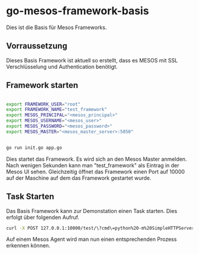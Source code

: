 # go-mesos-framework-basis

Dies ist die Basis für Mesos Frameworks.

## Vorraussetzung

Dieses Basis Framework ist aktuell so erstellt, dass es MESOS mit SSL Verschlüsselung und Authentication benötigt.

## Framework starten

```Bash

export FRAMEWORK_USER="root"
export FRAMEWORK_NAME="test_framework"
export MESOS_PRINCIPAL="<mesos_principal>"
export MESOS_USERNAME="<mesos_user>"
export MESOS_PASSWORD="<mesos_password>"
export MESOS_MASTER="<mesos_master_server>:5050"


go run init.go app.go
```

Dies startet das Framework. Es wird sich an den Mesos Master anmelden. Nach wenigen Sekunden kann man "test_framework" als Eintrag in der Mesos UI sehen. Gleichzeitig öffnet das Framework einen Port auf 10000 auf der Maschine auf dem das Framework gestartet wurde.

## Task Starten

Das Basis Framework kann zur Demonstation einen Task starten. Dies erfolgt über folgenden Aufruf.

```Bash
curl -X POST 127.0.0.1:10000/test/\?cmd\=python%20-m%20SimpleHTTPServer%209033
```

Auf einem Mesos Agent wird man nun einen entsprechenden Prozess erkennen können.
